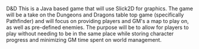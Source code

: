 D&D
This is a Java based game that will use Slick2D for graphics. 
The game will be a take on the Dungeons and Dragons table top game 
(specifically Pathfinder) and will focus on providing players and 
GM's a map to play on, as well as pre-defined enemies. The purpose 
will be to allow for players to play without needing to be in the
same place while storing character progress and minimizing
GM time spent on world management.
